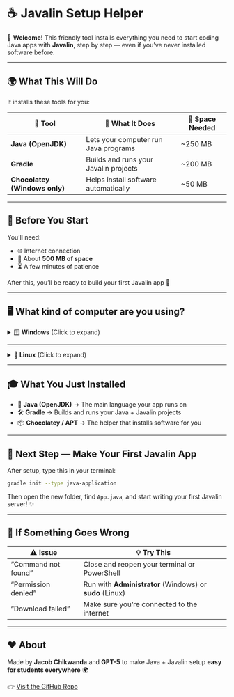 # ☕ **Javalin Setup Helper**

👋 **Welcome!**
This friendly tool installs everything you need to start coding Java apps with **Javalin**, step by step — even if you’ve never installed software before.

---

## 🌍 What This Will Do

It installs these tools for you:

| 🧩 Tool                       | 💬 What It Does                       | 💾 Space Needed |
| ----------------------------- | ------------------------------------- | --------------- |
| **Java (OpenJDK)**            | Lets your computer run Java programs  | ~250 MB         |
| **Gradle**                    | Builds and runs your Javalin projects | ~200 MB         |
| **Chocolatey (Windows only)** | Helps install software automatically  | ~50 MB          |

---

## 🧠 Before You Start

You’ll need:

* 🌐 Internet connection
* 💽 About **500 MB of space**
* ⏳ A few minutes of patience

After this, you’ll be ready to build your first Javalin app 🚀

---

## 🖥️ What kind of computer are you using?

<details>
<summary>🪟 <b>Windows</b> (Click to expand)</summary>

### Step 1: Open PowerShell as Administrator

1. Click the **Start menu** 🪟
2. Type **PowerShell**
3. Right-click it → choose **Run as Administrator**
   (You’ll see a blue window open — that’s PowerShell.)

### Step 2: Copy and paste this command

*(Copy the whole line — don’t break it!)*

```powershell
Start-Process powershell -ArgumentList "-NoExit", "-Command", "iwr -useb https://raw.githubusercontent.com/JacobChikwanda/javalin-setup-assistant/main/install-javalin-env.ps1 | iex" -Verb RunAs
```

### Step 3: Press **Enter** ⏎

The helper will:

* 🕵️ Check what’s already installed
* 🧩 Explain what’s missing
* ⚙️ Install everything automatically

### Step 4: When it says **✅ Done!**

Close PowerShell, open it again, then check:

```powershell
java --version
gradle -v
```

If both show version numbers — 🎉 You’re ready!

</details>

---

<details>
<summary>🐧 <b>Linux</b> (Click to expand)</summary>

### Step 1: Open your Terminal

(Press **Ctrl + Alt + T**)

### Step 2: Copy and paste this command

```bash
curl -fsSL https://raw.githubusercontent.com/JacobChikwanda/javalin-setup-assistant/main/install-javalin-env.sh | sudo bash
```

### Step 3: Press **Enter** ⏎ and type your password 🔑

The helper will automatically:

* 🕵️ Check your system
* 🧩 Install OpenJDK and Gradle
* ✅ Show you when it’s done

### Step 4: Check everything works

```bash
java --version
gradle -v
```

If both show version numbers — 🎉 You’re all set!

</details>

---

## 🎓 What You Just Installed

* 🧠 **Java (OpenJDK)** → The main language your app runs on
* 🛠️ **Gradle** → Builds and runs your Java + Javalin projects
* 📦 **Chocolatey / APT** → The helper that installs software for you

---

## 🌱 Next Step — Make Your First Javalin App

After setup, type this in your terminal:

```bash
gradle init --type java-application
```

Then open the new folder, find `App.java`, and start writing your first Javalin server! ✨

---

## 🧰 If Something Goes Wrong

| ⚠️ Issue            | 💡 Try This                                              |
| ------------------- | -------------------------------------------------------- |
| “Command not found” | Close and reopen your terminal or PowerShell             |
| “Permission denied” | Run with **Administrator** (Windows) or **sudo** (Linux) |
| “Download failed”   | Make sure you’re connected to the internet               |

---

## ❤️ About

Made by **Jacob Chikwanda** and **GPT-5**
to make Java + Javalin setup **easy for students everywhere** 🌍

👉 [Visit the GitHub Repo](https://github.com/jacobchikwanda/javalin-setup-assistant)